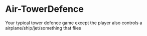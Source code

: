 # Air-TowerDefence
Your typical tower defence game except the player also controls a airplane/ship/jet/something that flies
